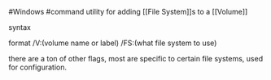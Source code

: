 #Windows #command  utility for adding [[File System]]s to a [[Volume]]

syntax

format /V:(volume name or label) /FS:(what file system to use)

there are a ton of other flags, most are specific to certain file systems, used for configuration.